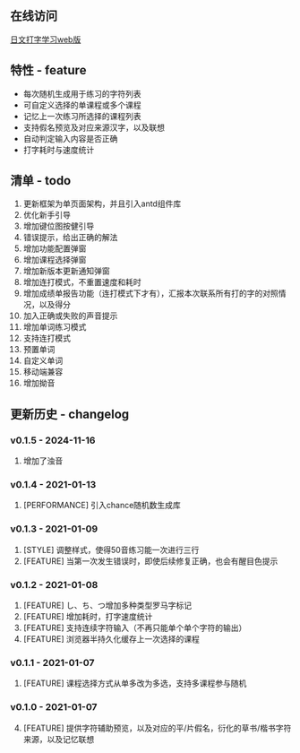 ## 在线访问

[日文打字学习web版](https://sakuralggm.github.io/JType/)

## 特性 - feature

- 每次随机生成用于练习的字符列表
- 可自定义选择的单课程或多个课程
- 记忆上一次练习所选择的课程列表
- 支持假名预览及对应来源汉字，以及联想
- 自动判定输入内容是否正确
- 打字耗时与速度统计

## 清单 - todo

1. 更新框架为单页面架构，并且引入antd组件库
2. 优化新手引导
3. 增加键位图按健引导
4. 错误提示，给出正确的解法
5. 增加功能配置弹窗
6. 增加课程选择弹窗
7. 增加新版本更新通知弹窗
8. 增加连打模式，不重置速度和耗时
9. 增加成绩单报告功能（连打模式下才有），汇报本次联系所有打的字的对照情况，以及得分
10. 加入正确或失败的声音提示
11. 增加单词练习模式
12. 支持连打模式
13. 预置单词
14. 自定义单词
15. 移动端兼容
16. 增加拗音

## 更新历史 - changelog

### v0.1.5 - 2024-11-16

1. 增加了浊音

### v0.1.4 - 2021-01-13

1. [PERFORMANCE] 引入chance随机数生成库

### v0.1.3 - 2021-01-09

1. [STYLE] 调整样式，使得50音练习能一次进行三行
2. [FEATURE] 当第一次发生错误时，即使后续修复正确，也会有醒目色提示

### v0.1.2 - 2021-01-08

1. [FEATURE] し、ち、つ增加多种类型罗马字标记
2. [FEATURE] 增加耗时，打字速度统计
3. [FEATURE] 支持连续字符输入（不再只能单个单个字符的输出）
4. [FEATURE] 浏览器半持久化缓存上一次选择的课程

### v0.1.1 - 2021-01-07

1. [FEATURE] 课程选择方式从单多改为多选，支持多课程参与随机

### v0.1.0 - 2021-01-07

4. [FEATURE] 提供字符辅助预览，以及对应的平/片假名，衍化的草书/楷书字符来源，以及记忆联想

